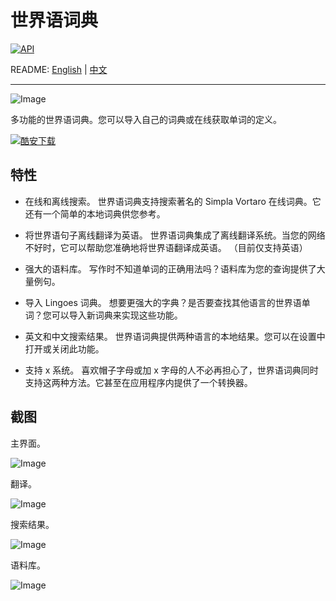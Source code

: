 # 世界语词典
[![API](https://img.shields.io/badge/API-18%2B-brightgreen.svg?style=flat)](https://android-arsenal.com/api?level=18)

README: [English](https://github.com/Cinher/Esperanto-Dictionary/blob/master/README.md) | [中文](https://github.com/Cinher/Esperanto-Dictionary/blob/master/README-zh.md)

---

![Image](https://github.com/Cinher/Esperanto-Dictionary/raw/master/docs/promotional_graphics.jpg)

多功能的世界语词典。您可以导入自己的词典或在线获取单词的定义。 

[![酷安下载](https://img.shields.io/badge/%E9%85%B7%E5%AE%89%E4%B8%8B%E8%BD%BD-Get%20it%20on%20CoolApk-green.svg?style=for-the-badge)](https://www.coolapk.com/apk/com.cinher.github.esperantodict) 

## 特性

* 在线和离线搜索。
世界语词典支持搜索著名的 Simpla Vortaro 在线词典。它还有一个简单的本地词典供您参考。

* 将世界语句子离线翻译为英语。
世界语词典集成了离线翻译系统。当您的网络不好时，它可以帮助您准确地将世界语翻译成英语。 （目前仅支持英语）

* 强大的语料库。
写作时不知道单词的正确用法吗？语料库为您的查询提供了大量例句。

* 导入 Lingoes 词典。
想要更强大的字典？是否要查找其他语言的世界语单词？您可以导入新词典来实现这些功能。

* 英文和中文搜索结果。
世界语词典提供两种语言的本地结果。您可以在设置中打开或关闭此功能。

* 支持 x 系统。
喜欢帽子字母或加 x 字母的人不必再担心了，世界语词典同时支持这两种方法。它甚至在应用程序内提供了一个转换器。

## 截图

主界面。

![Image](https://github.com/Cinher/Esperanto-Dictionary/raw/master/docs/Screenshot_1920x1080_1.png) 

翻译。

![Image](https://github.com/Cinher/Esperanto-Dictionary/raw/master/docs/Screenshot_1920x1080_2.png) 

搜索结果。

![Image](https://github.com/Cinher/Esperanto-Dictionary/raw/master/docs/Screenshot_1920x1080_3.png) 

语料库。

![Image](https://github.com/Cinher/Esperanto-Dictionary/raw/master/docs/Screenshot_1920x1080_4.png) 
